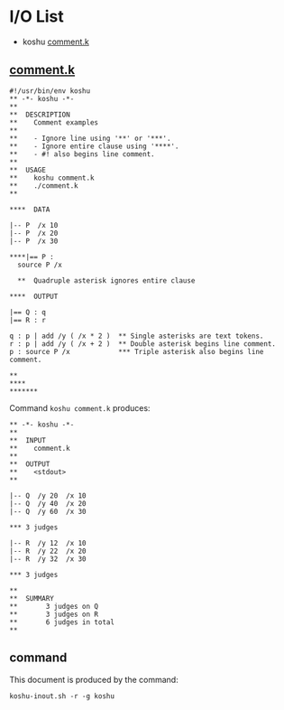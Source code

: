 # I/O List

- koshu [comment.k](#commentk)



## [comment.k](comment.k)

```
#!/usr/bin/env koshu
** -*- koshu -*-
**
**  DESCRIPTION
**    Comment examples
**
**    - Ignore line using '**' or '***'.
**    - Ignore entire clause using '****'.
**    - #! also begins line comment.
**
**  USAGE
**    koshu comment.k
**    ./comment.k
**

****  DATA

|-- P  /x 10
|-- P  /x 20
|-- P  /x 30

****|== P :
  source P /x

  **  Quadruple asterisk ignores entire clause

****  OUTPUT

|== Q : q
|== R : r

q : p | add /y ( /x * 2 )  ** Single asterisks are text tokens.
r : p | add /y ( /x + 2 )  ** Double asterisk begins line comment.
p : source P /x            *** Triple asterisk also begins line comment.

**
****
*******
```

Command `koshu comment.k` produces:

```
** -*- koshu -*-
**
**  INPUT
**    comment.k
**
**  OUTPUT
**    <stdout>
**

|-- Q  /y 20  /x 10
|-- Q  /y 40  /x 20
|-- Q  /y 60  /x 30

*** 3 judges

|-- R  /y 12  /x 10
|-- R  /y 22  /x 20
|-- R  /y 32  /x 30

*** 3 judges

**
**  SUMMARY
**       3 judges on Q
**       3 judges on R
**       6 judges in total
**
```



## command

This document is produced by the command:

```
koshu-inout.sh -r -g koshu
```
